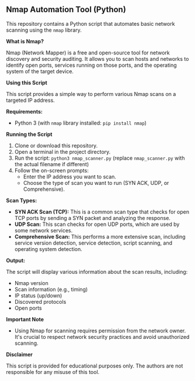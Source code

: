 ## Nmap Automation Tool (Python)

This repository contains a Python script that automates basic network scanning using the `nmap` library.

**What is Nmap?**

Nmap (Network Mapper) is a free and open-source tool for network discovery and security auditing. It allows you to scan hosts and networks to identify open ports, services running on those ports, and the operating system of the target device.

**Using this Script**

This script provides a simple way to perform various Nmap scans on a targeted IP address.

**Requirements:**

- Python 3 (with `nmap` library installed: `pip install nmap`)

**Running the Script**

1. Clone or download this repository.
2. Open a terminal in the project directory.
3. Run the script: `python3 nmap_scanner.py` (replace `nmap_scanner.py` with the actual filename if different)
4. Follow the on-screen prompts:
   - Enter the IP address you want to scan.
   - Choose the type of scan you want to run (SYN ACK, UDP, or Comprehensive).

**Scan Types:**

- **SYN ACK Scan (TCP):** This is a common scan type that checks for open TCP ports by sending a SYN packet and analyzing the response.
- **UDP Scan:** This scan checks for open UDP ports, which are used by some network services.
- **Comprehensive Scan:** This performs a more extensive scan, including service version detection, service detection, script scanning, and operating system detection.

**Output:**

The script will display various information about the scan results, including:

- Nmap version
- Scan information (e.g., timing)
- IP status (up/down)
- Discovered protocols
- Open ports

**Important Note**

- Using Nmap for scanning requires permission from the network owner. It's crucial to respect network security practices and avoid unauthorized scanning.

**Disclaimer**

This script is provided for educational purposes only. The authors are not responsible for any misuse of this tool.
